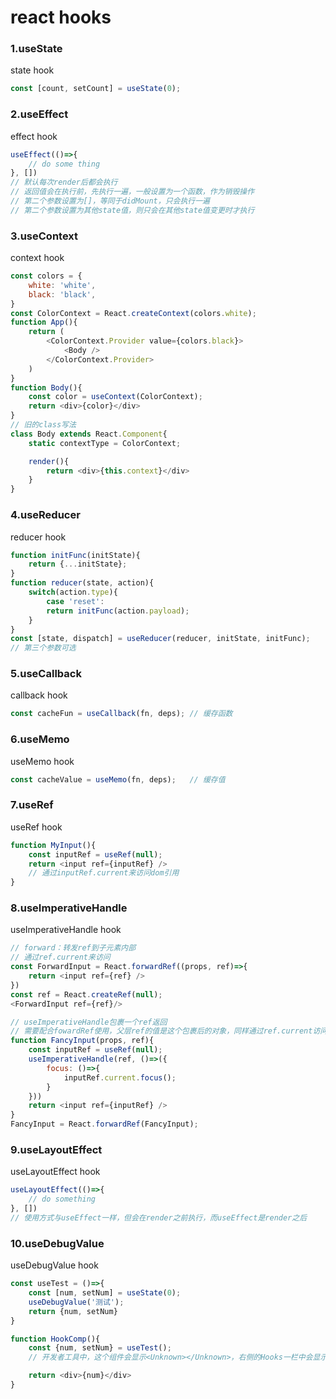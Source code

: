 # react hooks

### 1.useState
state hook
```javascript
const [count, setCount] = useState(0);
```

### 2.useEffect
effect hook
```javascript
useEffect(()=>{
    // do some thing
}, [])
// 默认每次render后都会执行
// 返回值会在执行前，先执行一遍，一般设置为一个函数，作为销毁操作
// 第二个参数设置为[]，等同于didMount，只会执行一遍
// 第二个参数设置为其他state值，则只会在其他state值变更时才执行
```

### 3.useContext
context hook
```javascript
const colors = {
    white: 'white',
    black: 'black',
}
const ColorContext = React.createContext(colors.white);
function App(){
    return (
        <ColorContext.Provider value={colors.black}>
            <Body />
        </ColorContext.Provider>
    )
}
function Body(){
    const color = useContext(ColorContext);
    return <div>{color}</div>
}
// 旧的class写法
class Body extends React.Component{
    static contextType = ColorContext;

    render(){
        return <div>{this.context}</div>
    }
}
```

### 4.useReducer
reducer hook
```javascript
function initFunc(initState){
    return {...initState};
}
function reducer(state, action){
    switch(action.type){
        case 'reset':
        return initFunc(action.payload);
    }
}
const [state, dispatch] = useReducer(reducer, initState, initFunc);
// 第三个参数可选
```

### 5.useCallback
callback hook
```javascript
const cacheFun = useCallback(fn, deps); // 缓存函数
```

### 6.useMemo
useMemo hook
```javascript
const cacheValue = useMemo(fn, deps);   // 缓存值
```

### 7.useRef
useRef hook
```javascript
function MyInput(){
    const inputRef = useRef(null);
    return <input ref={inputRef} />
    // 通过inputRef.current来访问dom引用
}
```

### 8.useImperativeHandle
useImperativeHandle hook
```javascript
// forward：转发ref到子元素内部
// 通过ref.current来访问
const ForwardInput = React.forwardRef((props, ref)=>{
    return <input ref={ref} />
})
const ref = React.createRef(null);
<ForwardInput ref={ref}/>

// useImperativeHandle包裹一个ref返回
// 需要配合fowardRef使用，父层ref的值是这个包裹后的对象，同样通过ref.current访问
function FancyInput(props, ref){
    const inputRef = useRef(null);
    useImperativeHandle(ref, ()=>({
        focus: ()=>{
            inputRef.current.focus();
        }
    }))
    return <input ref={inputRef} />
}
FancyInput = React.forwardRef(FancyInput);
```

### 9.useLayoutEffect
useLayoutEffect hook
```javascript
useLayoutEffect(()=>{
    // do something
}, [])
// 使用方式与useEffect一样，但会在render之前执行，而useEffect是render之后
```

### 10.useDebugValue
useDebugValue hook
```javascript
const useTest = ()=>{
    const [num, setNum] = useState(0);
    useDebugValue('测试');
    return {num, setNum}
}

function HookComp(){
    const {num, setNum} = useTest();
    // 开发者工具中，这个组件会显示<Unknown></Unknown>，右侧的Hooks一栏中会显示用到的hook，Test: "测试"

    return <div>{num}</div>
}
```